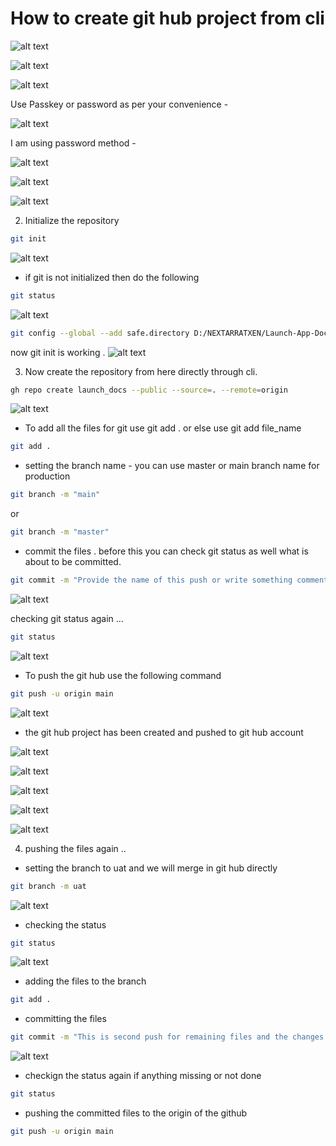 # How to create git hub project from cli

![alt text](image-7.png)

![alt text](image-8.png)

![alt text](image-9.png)

Use Passkey or password as per your convenience -

![alt text](image-10.png)

I am using password method -

![alt text](image-11.png)

![alt text](image-12.png)

![alt text](image-13.png)

2. Initialize the repository

```bash
git init
```

![alt text](image-14.png)

- if git is not initialized then do the following

```bash
git status
```

![alt text](image-15.png)

```bash
git config --global --add safe.directory D:/NEXTARRATXEN/Launch-App-Docs
```

now git init is working .
![alt text](image-16.png)

3. Now create the repository from here directly through cli.

```bash
gh repo create launch_docs --public --source=. --remote=origin
```

![alt text](image-17.png)

- To add all the files for git use git add . or else use git add file_name

```bash
git add .
```

- setting the branch name - you can use master or main branch name for production

```bash
git branch -m "main"
```

or

```bash
git branch -m "master"
```

- commit the files . before this you can check git status as well what is about to be committed.

```bash
git commit -m "Provide the name of this push or write something comments or remarks about this push to git hub"
```

![alt text](image-18.png)

checking git status again ...

```bash
git status
```

![alt text](image-19.png)

- To push the git hub use the following command

```bash
git push -u origin main
```

![alt text](image-20.png)

- the git hub project has been created and pushed to git hub account

![alt text](image-21.png)

![alt text](image-22.png)

![alt text](image-23.png)

![alt text](image-24.png)

![alt text](image-25.png)

4. pushing the files again ..

- setting the branch to uat and we will merge in git hub directly

```bash
git branch -m uat
```

![alt text](image-26.png)

- checking the status

```bash
git status
```

![alt text](image-27.png)

- adding the files to the branch

```bash
git add .
```

- committing the files

```bash
git commit -m "This is second push for remaining files and the changes in the file"
```

![alt text](image-28.png)

- checkign the status again if anything missing or not done

```bash
git status
```

- pushing the committed files to the origin of the github

```bash
git push -u origin main
```
